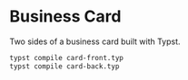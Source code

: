# Business Card

Two sides of a business card built with Typst.

```bash
typst compile card-front.typ
typst compile card-back.typ
```
